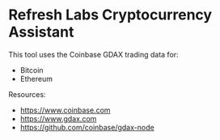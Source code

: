 # Refresh Labs Cryptocurrency Assistant

This tool uses the Coinbase GDAX trading data for:

* Bitcoin
* Ethereum

Resources:
* https://www.coinbase.com
* https://www.gdax.com
* https://github.com/coinbase/gdax-node